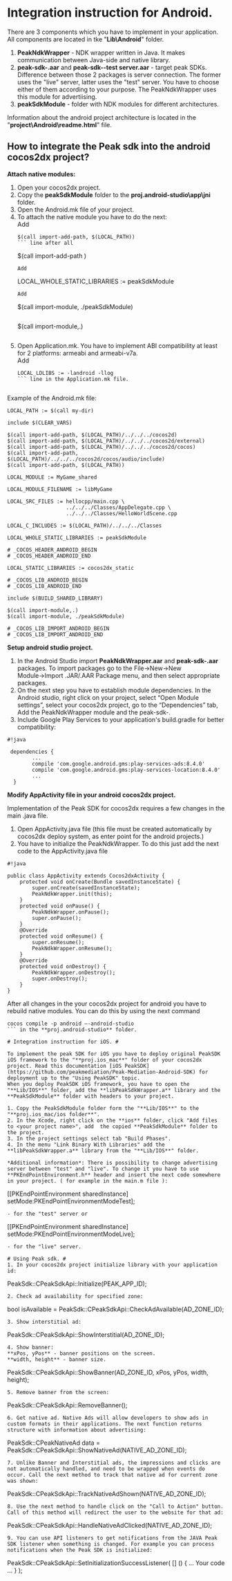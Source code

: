 # Integration instruction for Android. #

There are 3 components which you have to implement in your application. All components are located in tke "**Lib\Android**" folder.

1.  **PeakNdkWrapper** - NDK wrapper written in Java. It makes communication between Java-side and native library.
2.  **peak-sdk-<version>.aar** and **peak-sdk-<version>-test server.aar** - target peak SDKs. Difference between those 2 packages is server connection. The former uses the "live" server, latter uses the "test" server. You have to choose either of them according to your purpose. The PeakNdkWrapper uses this module for advertiising.
3.  **peakSdkModule** - folder with NDK modules for different architectures.

Information about the android project architecture is located in the "**project\Android\readme.html**" file.

## How to integrate the Peak sdk into the android cocos2dx project? ##

**Attach native modules:** 

1. Open your cocos2dx project.
2. Copy the **peakSdkModule** folder to the **proj.android-studio\app\jni** folder.
3. Open the Android.mk file of your project. 
4. To attach the native module you have to do the next:  
   Add
   ```
   $(call import-add-path, $(LOCAL_PATH))
   ``` line after all  
   ```
   $(call import-add-path )
   ``` declarations to make header from the peak sdk visible.  
   Add 
   ```
   LOCAL_WHOLE_STATIC_LIBRARIES := peakSdkModule
   ``` line somewhere in the middle.  
   Add 
   ```
   $(call import-module, ./peakSdkModule)
   ``` in the end of the file after  
   ```
   $(call import-module,.)
   ``` line.
5. Open Application.mk.
   You have to implement ABI compatibility at least for 2 platforms: armeabi and armeabi-v7a.  
   Add 
   ```
   LOCAL_LDLIBS := -landroid -llog
   ``` line in the Application.mk file.
  
Example of the Android.mk file:
~~~~
LOCAL_PATH := $(call my-dir)

include $(CLEAR_VARS)

$(call import-add-path, $(LOCAL_PATH)/../../../cocos2d)
$(call import-add-path, $(LOCAL_PATH)/../../../cocos2d/external)
$(call import-add-path, $(LOCAL_PATH)/../../../cocos2d/cocos)
$(call import-add-path, $(LOCAL_PATH)/../../../cocos2d/cocos/audio/include)
$(call import-add-path, $(LOCAL_PATH))

LOCAL_MODULE := MyGame_shared

LOCAL_MODULE_FILENAME := libMyGame

LOCAL_SRC_FILES := hellocpp/main.cpp \
                   ../../../Classes/AppDelegate.cpp \
                   ../../../Classes/HelloWorldScene.cpp

LOCAL_C_INCLUDES := $(LOCAL_PATH)/../../../Classes

LOCAL_WHOLE_STATIC_LIBRARIES := peakSdkModule

# _COCOS_HEADER_ANDROID_BEGIN
# _COCOS_HEADER_ANDROID_END

LOCAL_STATIC_LIBRARIES := cocos2dx_static

# _COCOS_LIB_ANDROID_BEGIN
# _COCOS_LIB_ANDROID_END

include $(BUILD_SHARED_LIBRARY)

$(call import-module,.)
$(call import-module, ./peakSdkModule)

# _COCOS_LIB_IMPORT_ANDROID_BEGIN
# _COCOS_LIB_IMPORT_ANDROID_END
~~~~

**Setup android studio project.**

1. In the Android Studio import **PeakNdkWrapper.aar** and **peak-sdk-<version>.aar** packages. To import packages go to the File→New→New Module→Import .JAR/.AAR Package menu, and then select appropriate packages.
2. On the next step you have to establish module dependencies.
In the Android studio, right click on your project, select “Open Module settings”, select your cocos2dx project, go to the “Dependencies” tab, Add the PeakNdkWrapper module and the peak-sdk-<version>.
3. Include Google Play Services to your application's build.gradle for better compatibility:
```
#!java

 dependencies {  
        ...  
        compile 'com.google.android.gms:play-services-ads:8.4.0'  
        compile 'com.google.android.gms:play-services-location:8.4.0'  
        ...  
  } 
```

**Modify AppActivity file in your android cocos2dx project.**  

Implementation of the Peak SDK for cocos2dx requires a few changes in the main .java file.

1. Open AppActivity.java file (this file must be created automatically by cocos2dx deploy system, as enter point for the android projects.) 
2. You have to initialize the PeakNdkWrapper. To do this just add the next code to the AppActivity.java file  


```
#!java

public class AppActivity extends Cocos2dxActivity {
    protected void onCreate(Bundle savedInstanceState) {
        super.onCreate(savedInstanceState);
        PeakNdkWrapper.init(this);
    }
    protected void onPause() {
        PeakNdkWrapper.onPause();
        super.onPause();
    }
    @Override
    protected void onResume() {
        super.onResume();
        PeakNdkWrapper.onResume();
    }
    @Override
    protected void onDestroy() {
        PeakNdkWrapper.onDestroy();
        super.onDestroy();
    }
}
```

After all changes in the your cocos2dx project for android you have to rebuild native modules. You can do this by using the next command
```
cocos compile -p android –-android-studio
``` in the **proj.android-studio** folder.

# Integration instruction for iOS. #

To implement the peak SDK for iOS you have to deploy original PeakSDK iOS framework to the "**proj.ios_mac**" folder of your cocos2dx project. Read this documentation [iOS PeakSDK](https://github.com/peakmediation/Peak-Mediation-Android-SDK) for deployment up to the "Using PeakSDK" topic.  
When you deploy PeakSDK iOS framework, you have to open the "**Lib/IOS**" folder, add the **libPeakSdkWrapper.a** library and the **PeakSdkModule** folder with headers to your project.

1. Copy the PeakSdkModule folder form the "**Lib/IOS**" to the "**proj.ios_mac/ios folder**".
2. In the Xcode, right click on the **ios** folder, click "Add files to <your project name>", add  the copied **PeakSdkModule** folder to the project.
3. In the project settings select tab "Build Phases".
4. In the menu "Link Binary With Libraries" add the **libPeakSdkWrapper.a** library from the "**Lib/IOS**" folder.

*Additional information*: There is possibility to change advertising server between "test" and "live". To change it you have to use **PKEndPointEnvironment.h** header and insert the next code somewhere in your project. ( for example in the main.m file ):  
 ```
 [[PKEndPointEnvironment sharedInstance] setMode:PKEndPointEnvironmentModeTest];
 ```
- for the "test" server or  
 ```
 [[PKEndPointEnvironment sharedInstance] setMode:PKEndPointEnvironmentModeLive];
 ```
- for the "live" server.

# Using Peak sdk. #
1. In your cocos2dx project initialize library with your application id:  
 ```
 PeakSdk::CPeakSdkApi::Initialize(PEAK_APP_ID);
 ```
2. Check ad availability for specified zone:  
 ```
 bool isAvailable = PeakSdk::CPeakSdkApi::CheckAdAvailable(AD_ZONE_ID);
 ```
3. Show interstitial ad:  
 ```
 PeakSdk::CPeakSdkApi::ShowInterstitial(AD_ZONE_ID);
 ```
4. Show banner:  
**xPos, yPos** - banner positions on the screen.  
**width, height** - banner size.  
 ```
 PeakSdk::CPeakSdkApi::ShowBanner(AD_ZONE_ID, xPos, yPos, width, height);
 ```
5. Remove banner from the screen:  
 ```
 PeakSdk::CPeakSdkApi::RemoveBanner();
 ```
6. Get native ad. Native Ads will allow developers to show ads in custom formats in their applications. The next function returns structure with information about advertising:  
 ``` 
 PeakSdk::CPeakNativeAd data = PeakSdk::CPeakSdkApi::ShowNativeAd(NATIVE_AD_ZONE_ID);
 ```
7. Unlike Banner and Interstitial ads, the impressions and clicks are not automatically handled, and need to be wrapped when events do occur. Call the next method to track that native ad for current zone was shown:  
 ``` 
 PeakSdk::CPeakSdkApi::TrackNativeAdShown(NATIVE_AD_ZONE_ID);
 ```
8. Use the next method to handle click on the "Call to Action" button. Call of this method will redirect the user to the website for that ad:   
 ``` 
 PeakSdk::CPeakSdkApi::HandleNativeAdClicked(NATIVE_AD_ZONE_ID);
 ```
9. You can use API listeners to get notifications from the JAVA Peak SDK listener when something is changed. For example you can process notifications when the Peak SDK is initialized:    
 ``` 
 PeakSdk::CPeakSdkApi::SetInitializationSuccessListener( [] ()
    {
       ... Your code ...
    } );
 ```